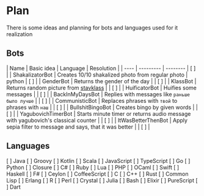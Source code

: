 # Plan

There is some ideas and planning for bots and languages used for it realization

## Bots

| Name               | Basic idea                                                                       | Language | Resolution |
| ----               | ---------                                                                        | -------- | [ ]        |
| ShakalizatorBot    | Creates 10/10 shakalized photo from regular photo                                | python   | [ ]        |
| GenderBot          | Returns the gender of the day                                                    |          | [ ]        |
| KlassBot           | Returns random picture from [stavklass](stavklass.ru)                            |          | [ ]        |
| HuificatorBot      | Huifies some messages                                                            |          | [ ]        |
| BackInMyDaysBot    | Replies with messages like `раньше было лучше`                                   |          | [ ]        |
| CommunisticBot     | Replaces phrases with `твой` to phrases with `наш`                               |          | [ ]        |
| BullshitBingoBot   | Creates bingo by given words                                                     |          | [ ]        |
| YagubovichTimerBot | Starts minute timer or returns audio message with yagubovich's classical counter |          | [ ]        |
| ItWasBetterThenBot | Apply sepia filter to message and says, that it was better                       |          | [ ]        |


## Languages

[ ] Java
[ ] Groovy
[ ] Kotlin
[ ] Scala
[ ] JavaScript
[ ] TypeScript
[ ] Go
[ ] Python
[ ] Closure
[ ] C#
[ ] Ruby
[ ] Lua
[ ] PHP
[ ] OCaml
[ ] Swift
[ ] Haskell
[ ] F#
[ ] Ceylon
[ ] CoffeeScript
[ ] C
[ ] C++
[ ] Rust
[ ] Common Lisp
[ ] Erlang
[ ] R
[ ] Perl
[ ] Crystal
[ ] Julia
[ ] Bash
[ ] Elixir
[ ] PureScript
[ ] Dart

